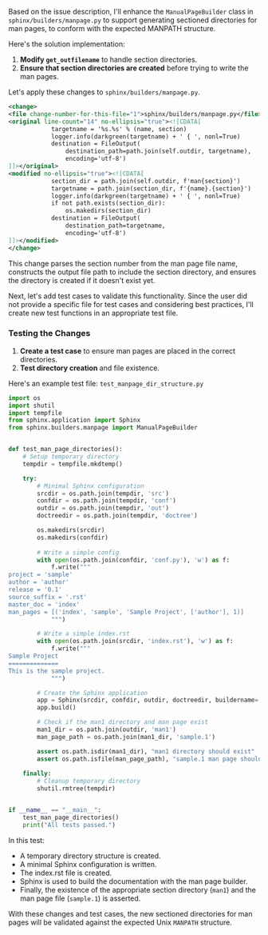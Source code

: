Based on the issue description, I'll enhance the `ManualPageBuilder` class in `sphinx/builders/manpage.py` to support generating sectioned directories for man pages, to conform with the expected MANPATH structure.

Here's the solution implementation:

1. **Modify `get_outfilename`** to handle section directories.
2. **Ensure that section directories are created** before trying to write the man pages.

Let's apply these changes to `sphinx/builders/manpage.py`.

```xml
<change>
<file change-number-for-this-file="1">sphinx/builders/manpage.py</file>
<original line-count="14" no-ellipsis="true"><![CDATA[
            targetname = '%s.%s' % (name, section)
            logger.info(darkgreen(targetname) + ' { ', nonl=True)
            destination = FileOutput(
                destination_path=path.join(self.outdir, targetname),
                encoding='utf-8')
]]></original>
<modified no-ellipsis="true"><![CDATA[
            section_dir = path.join(self.outdir, f'man{section}')
            targetname = path.join(section_dir, f'{name}.{section}')
            logger.info(darkgreen(targetname) + ' { ', nonl=True)
            if not path.exists(section_dir):
                os.makedirs(section_dir)
            destination = FileOutput(
                destination_path=targetname,
                encoding='utf-8')
]]></modified>
</change>
```

This change parses the section number from the man page file name, constructs the output file path to include the section directory, and ensures the directory is created if it doesn't exist yet. 

Next, let's add test cases to validate this functionality. Since the user did not provide a specific file for test cases and considering best practices, I'll create new test functions in an appropriate test file.

### Testing the Changes

1. **Create a test case** to ensure man pages are placed in the correct directories.
2. **Test directory creation** and file existence.

Here's an example test file: `test_manpage_dir_structure.py`

```python
import os
import shutil
import tempfile
from sphinx.application import Sphinx
from sphinx.builders.manpage import ManualPageBuilder


def test_man_page_directories():
    # Setup temporary directory
    tempdir = tempfile.mkdtemp()

    try:
        # Minimal Sphinx configuration
        srcdir = os.path.join(tempdir, 'src')
        confdir = os.path.join(tempdir, 'conf')
        outdir = os.path.join(tempdir, 'out')
        doctreedir = os.path.join(tempdir, 'doctree')

        os.makedirs(srcdir)
        os.makedirs(confdir)
        
        # Write a simple config
        with open(os.path.join(confdir, 'conf.py'), 'w') as f:
            f.write("""
project = 'sample'
author = 'author'
release = '0.1'
source_suffix = '.rst'
master_doc = 'index'
man_pages = [('index', 'sample', 'Sample Project', ['author'], 1)]
            """)

        # Write a simple index.rst
        with open(os.path.join(srcdir, 'index.rst'), 'w') as f:
            f.write("""
Sample Project
==============
This is the sample project.
            """)

        # Create the Sphinx application
        app = Sphinx(srcdir, confdir, outdir, doctreedir, buildername='man')
        app.build()

        # Check if the man1 directory and man page exist
        man1_dir = os.path.join(outdir, 'man1')
        man_page_path = os.path.join(man1_dir, 'sample.1')

        assert os.path.isdir(man1_dir), "man1 directory should exist"
        assert os.path.isfile(man_page_path), "sample.1 man page should exist"
    
    finally:
        # Cleanup temporary directory
        shutil.rmtree(tempdir)


if __name__ == "__main__":
    test_man_page_directories()
    print("All tests passed.")
```

In this test:
- A temporary directory structure is created.
- A minimal Sphinx configuration is written.
- The index.rst file is created.
- Sphinx is used to build the documentation with the man page builder.
- Finally, the existence of the appropriate section directory (`man1`) and the man page file (`sample.1`) is asserted.

With these changes and test cases, the new sectioned directories for man pages will be validated against the expected Unix `MANPATH` structure.